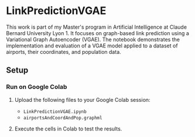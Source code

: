 # LinkPredictionVGAE

This work is part of my Master's program in Artificial Intelligence at Claude Bernard University Lyon 1. It focuses on graph-based link prediction using a Variational Graph Autoencoder (VGAE). The notebook demonstrates the implementation and evaluation of a VGAE model applied to a dataset of airports, their coordinates, and population data.

## Setup

### Run on Google Colab

1. Upload the following files to your Google Colab session:
   - `LinkPredictionVGAE.ipynb`
   - `airportsAndCoordAndPop.graphml`

2. Execute the cells in Colab to test the results.